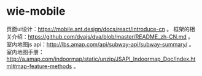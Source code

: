 # wie-mobile
页面ui设计：https://mobile.ant.design/docs/react/introduce-cn 。
框架的相关介绍：https://github.com/dvajs/dva/blob/master/README_zh-CN.md 。
室内地图js api：http://lbs.amap.com/api/subway-api/subway-summary/ 。
室内地图手册：http://a.amap.com/indoormap/static/unzip/JSAPI_Indoormap_Doc/index.html#map-feature-methods 。
